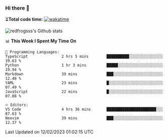 ### Hi there 👋

⏳**Total code time:** [![wakatime](https://wakatime.com/badge/user/2cbd8003-b8b8-4565-92d7-ad9c23ff1846.svg)](https://wakatime.com/@2cbd8003-b8b8-4565-92d7-ad9c23ff1846)

<img src="https://github-readme-stats.vercel.app/api?username=redfrogsss&show_icons=true" alt="redfrogsss's Github stats"></img>

<!--START_SECTION:waka-->
📊 **This Week I Spent My Time On** 

```text
💬 Programming Languages: 
TypeScript               2 hrs 5 mins        ██████████░░░░░░░░░░░░░░░   39.63 % 
Python                   1 hr 3 mins         █████░░░░░░░░░░░░░░░░░░░░   19.94 % 
Markdown                 39 mins             ███░░░░░░░░░░░░░░░░░░░░░░   12.48 % 
YAML                     23 mins             █░░░░░░░░░░░░░░░░░░░░░░░░   07.49 % 
JavaScript               22 mins             █░░░░░░░░░░░░░░░░░░░░░░░░   07.08 % 

🔥 Editors: 
VS Code                  4 hrs 36 mins       ██████████████████████░░░   87.63 % 
Neovim                   39 mins             ███░░░░░░░░░░░░░░░░░░░░░░   12.37 % 

```


 Last Updated on 12/02/2023 01:02:15 UTC
<!--END_SECTION:waka-->
